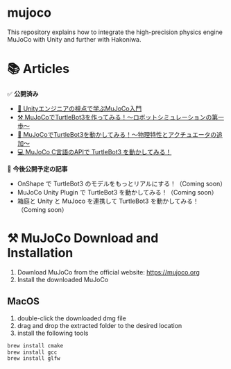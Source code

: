 # mujoco
This repository explains how to integrate the high-precision physics engine MuJoCo with Unity and further with Hakoniwa.

# 📚 Articles

✅ **公開済み**  
- [📖 Unityエンジニアの視点で学ぶMuJoCo入門](https://zenn.dev/kanetugu2022/articles/mujoco-intro)  
- [⚒️ MuJoCoでTurtleBot3を作ってみる！～ロボットシミュレーションの第一歩～](https://zenn.dev/kanetugu2022/articles/mujoco-tb3-modeling)  
- [🚀 MuJoCoでTurtleBot3を動かしてみる！～物理特性とアクチュエータの追加～](https://zenn.dev/kanetugu2022/articles/mujoco-tb3-physics)  
- [💻 MuJoCo C言語のAPIで TurtleBot3 を動かしてみる！](https://zenn.dev/kanetugu2022/articles/mujoco-tb3-sim-capi)

📝 **今後公開予定の記事**  

- OnShape で TurtleBot3 のモデルをもっとリアルにする！（Coming soon）
- MuJoCo Unity Plugin で TurtleBot3 を動かしてみる！（Coming soon）  
- 箱庭と Unity と MuJoco を連携して TurtleBot3 を動かしてみる！（Coming soon）  


# ⚒️ MuJoCo Download and Installation

1. Download MuJoCo from the official website: https://mujoco.org
2. Install the downloaded MuJoCo

## MacOS

1. double-click the downloaded dmg file
2. drag and drop the extracted folder to the desired location
3. install the following tools

```bash
brew install cmake
brew install gcc
brew install glfw
```
